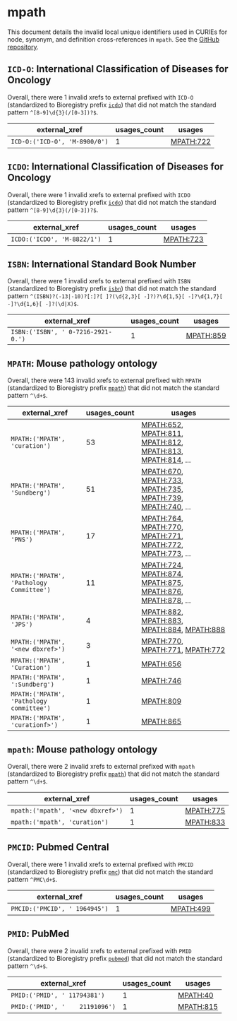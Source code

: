 # mpath

This document details the invalid local unique identifiers used in CURIEs
for node, synonym, and definition cross-references in `mpath`. See the [GitHub repository](https://github.com/PaulNSchofield/mpath).


## `ICD-O`: International Classification of Diseases for Oncology

Overall, there were 1 invalid
xrefs to external prefixed with `ICD-O` (standardized to Bioregistry
prefix [`icdo`](https://bioregistry.io/icdo)) that
did not match the standard pattern `^[8-9]\d{3}(/[0-3])?$`.

| external_xref                 |   usages_count | usages                                        |
|-------------------------------|----------------|-----------------------------------------------|
| `ICD-O:('ICD-O', 'M-8900/0')` |              1 | [MPATH:722](https://bioregistry.io/MPATH:722) |

## `ICDO`: International Classification of Diseases for Oncology

Overall, there were 1 invalid
xrefs to external prefixed with `ICDO` (standardized to Bioregistry
prefix [`icdo`](https://bioregistry.io/icdo)) that
did not match the standard pattern `^[8-9]\d{3}(/[0-3])?$`.

| external_xref               |   usages_count | usages                                        |
|-----------------------------|----------------|-----------------------------------------------|
| `ICDO:('ICDO', 'M-8822/1')` |              1 | [MPATH:723](https://bioregistry.io/MPATH:723) |

## `ISBN`: International Standard Book Number

Overall, there were 1 invalid
xrefs to external prefixed with `ISBN` (standardized to Bioregistry
prefix [`isbn`](https://bioregistry.io/isbn)) that
did not match the standard pattern `^(ISBN)?(-13|-10)?[:]?[ ]?(\d{2,3}[ -]?)?\d{1,5}[ -]?\d{1,7}[ -]?\d{1,6}[ -]?(\d|X)$`.

| external_xref                      |   usages_count | usages                                        |
|------------------------------------|----------------|-----------------------------------------------|
| `ISBN:('ISBN', ' 0-7216-2921-0.')` |              1 | [MPATH:859](https://bioregistry.io/MPATH:859) |

## `MPATH`: Mouse pathology ontology

Overall, there were 143 invalid
xrefs to external prefixed with `MPATH` (standardized to Bioregistry
prefix [`mpath`](https://bioregistry.io/mpath)) that
did not match the standard pattern `^\d+$`.

| external_xref                            |   usages_count | usages                                                                                                                                                                                                                                         |
|------------------------------------------|----------------|------------------------------------------------------------------------------------------------------------------------------------------------------------------------------------------------------------------------------------------------|
| `MPATH:('MPATH', 'curation')`            |             53 | [MPATH:652](https://bioregistry.io/MPATH:652), [MPATH:811](https://bioregistry.io/MPATH:811), [MPATH:812](https://bioregistry.io/MPATH:812), [MPATH:813](https://bioregistry.io/MPATH:813), [MPATH:814](https://bioregistry.io/MPATH:814), ... |
| `MPATH:('MPATH', 'Sundberg')`            |             51 | [MPATH:670](https://bioregistry.io/MPATH:670), [MPATH:733](https://bioregistry.io/MPATH:733), [MPATH:735](https://bioregistry.io/MPATH:735), [MPATH:739](https://bioregistry.io/MPATH:739), [MPATH:740](https://bioregistry.io/MPATH:740), ... |
| `MPATH:('MPATH', 'PNS')`                 |             17 | [MPATH:764](https://bioregistry.io/MPATH:764), [MPATH:770](https://bioregistry.io/MPATH:770), [MPATH:771](https://bioregistry.io/MPATH:771), [MPATH:772](https://bioregistry.io/MPATH:772), [MPATH:773](https://bioregistry.io/MPATH:773), ... |
| `MPATH:('MPATH', 'Pathology Committee')` |             11 | [MPATH:724](https://bioregistry.io/MPATH:724), [MPATH:874](https://bioregistry.io/MPATH:874), [MPATH:875](https://bioregistry.io/MPATH:875), [MPATH:876](https://bioregistry.io/MPATH:876), [MPATH:878](https://bioregistry.io/MPATH:878), ... |
| `MPATH:('MPATH', 'JPS')`                 |              4 | [MPATH:882](https://bioregistry.io/MPATH:882), [MPATH:883](https://bioregistry.io/MPATH:883), [MPATH:884](https://bioregistry.io/MPATH:884), [MPATH:888](https://bioregistry.io/MPATH:888)                                                     |
| `MPATH:('MPATH', '<new dbxref>')`        |              3 | [MPATH:770](https://bioregistry.io/MPATH:770), [MPATH:771](https://bioregistry.io/MPATH:771), [MPATH:772](https://bioregistry.io/MPATH:772)                                                                                                    |
| `MPATH:('MPATH', 'Curation')`            |              1 | [MPATH:656](https://bioregistry.io/MPATH:656)                                                                                                                                                                                                  |
| `MPATH:('MPATH', ':Sundberg')`           |              1 | [MPATH:746](https://bioregistry.io/MPATH:746)                                                                                                                                                                                                  |
| `MPATH:('MPATH', 'Pathology committee')` |              1 | [MPATH:809](https://bioregistry.io/MPATH:809)                                                                                                                                                                                                  |
| `MPATH:('MPATH', 'curationf>')`          |              1 | [MPATH:865](https://bioregistry.io/MPATH:865)                                                                                                                                                                                                  |

## `mpath`: Mouse pathology ontology

Overall, there were 2 invalid
xrefs to external prefixed with `mpath` (standardized to Bioregistry
prefix [`mpath`](https://bioregistry.io/mpath)) that
did not match the standard pattern `^\d+$`.

| external_xref                     |   usages_count | usages                                        |
|-----------------------------------|----------------|-----------------------------------------------|
| `mpath:('mpath', '<new dbxref>')` |              1 | [MPATH:775](https://bioregistry.io/MPATH:775) |
| `mpath:('mpath', 'curation')`     |              1 | [MPATH:833](https://bioregistry.io/MPATH:833) |

## `PMCID`: Pubmed Central

Overall, there were 1 invalid
xrefs to external prefixed with `PMCID` (standardized to Bioregistry
prefix [`pmc`](https://bioregistry.io/pmc)) that
did not match the standard pattern `^PMC\d+$`.

| external_xref                 |   usages_count | usages                                        |
|-------------------------------|----------------|-----------------------------------------------|
| `PMCID:('PMCID', ' 1964945')` |              1 | [MPATH:499](https://bioregistry.io/MPATH:499) |

## `PMID`: PubMed

Overall, there were 2 invalid
xrefs to external prefixed with `PMID` (standardized to Bioregistry
prefix [`pubmed`](https://bioregistry.io/pubmed)) that
did not match the standard pattern `^\d+$`.

| external_xref                   |   usages_count | usages                                        |
|---------------------------------|----------------|-----------------------------------------------|
| `PMID:('PMID', ' 11794381')`    |              1 | [MPATH:40](https://bioregistry.io/MPATH:40)   |
| `PMID:('PMID', '    21191096')` |              1 | [MPATH:815](https://bioregistry.io/MPATH:815) |

